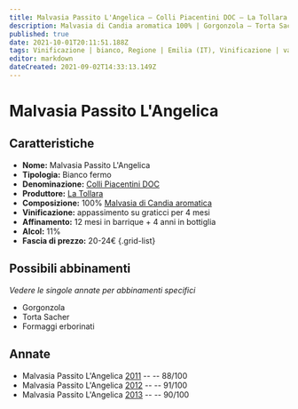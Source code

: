 ```yaml
---
title: Malvasia Passito L'Angelica – Colli Piacentini DOC – La Tollara – Emilia (IT) – 20-24€ – 4★-5★
description: Malvasia di Candia aromatica 100% | Gorgonzola – Torta Sacher – Formaggi erborinati
published: true
date: 2021-10-01T20:11:51.188Z
tags: Vinificazione | bianco, Regione | Emilia (IT), Vinificazione | varietale, Vinificazione | passito, Valutazioni | 5 stelle, Vitigni | Malvasia di Candia aromatica, Prezzi | 20-24€, Alimento | formaggi, Alimento-dettagli | Gorgonzola, Alimento | Torta Sacher, Alimento-dettagli | Formaggi erborinati
editor: markdown
dateCreated: 2021-09-02T14:33:13.149Z
---
```


# Malvasia Passito L'Angelica 

## Caratteristiche
- **Nome:** Malvasia Passito L'Angelica 
- **Tipologia:** Bianco fermo
- **Denominazione:** [Colli Piacentini DOC](/denominazioni/Italia/Emilia/DOC-Colli-Piacentini)
- **Produttore:** [La Tollara](/produttori/Italia/Emilia/La-Tollara) 
- **Composizione:** 100% [Malvasia di Candia aromatica](/vitigni/Italia/bacca-bianca/malvasia-di-candia-aromatica)
- **Vinificazione:** appassimento su graticci per 4 mesi
- **Affinamento:** 12 mesi in barrique + 4 anni in bottiglia
- **Alcol:** 11%
- **Fascia di prezzo:** 20-24€
{.grid-list}

## Possibili abbinamenti
*Vedere le singole annate per abbinamenti specifici*

- Gorgonzola 
- Torta Sacher 
- Formaggi erborinati

## Annate
- Malvasia Passito L'Angelica [2011](/vini/Italia/Emilia/La-Tollara/Malvasia-Passito-L-Angelica/2011) -- <span class="star-3"></span> -- 88/100
- Malvasia Passito L'Angelica [2012](/vini/Italia/Emilia/La-Tollara/Malvasia-Passito-L-Angelica/2012) -- <span class="star-5"></span> -- 91/100
- Malvasia Passito L'Angelica [2013](/vini/Italia/Emilia/La-Tollara/Malvasia-Passito-L-Angelica/2013) -- <span class="star-4"></span> -- 90/100


